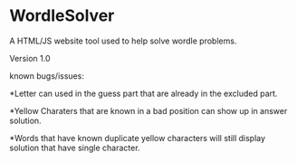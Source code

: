 # WordleSolver
A HTML/JS website tool used to help solve wordle problems.

Version 1.0

known bugs/issues:  

*Letter can used in the guess part that are already in the excluded part.

*Yellow Charaters that are known in a bad position can show up in answer solution.

*Words that have known duplicate yellow characters will still display solution that have single character.

